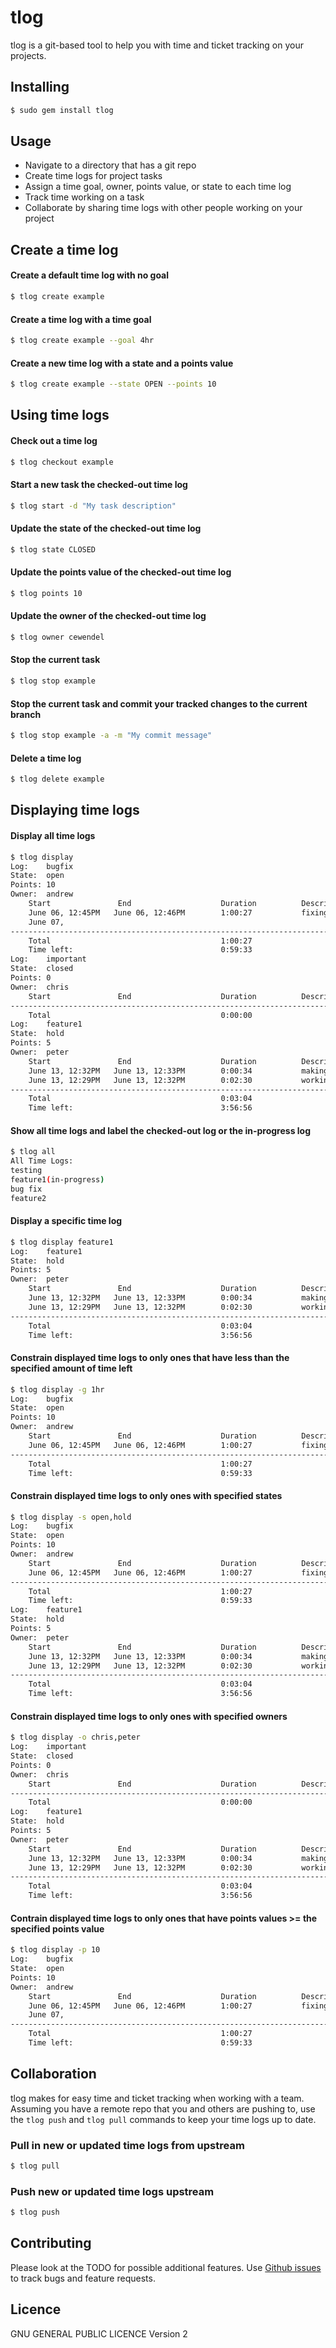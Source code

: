 tlog
============================================

tlog is a git-based tool to help you with time and ticket tracking on your projects. 

## Installing
```bash
$ sudo gem install tlog
```

## Usage
* Navigate to a directory that has a git repo
* Create time logs for project tasks
* Assign a time goal, owner, points value, or state to each time log
* Track time working on a task
* Collaborate by sharing time logs with other people working on your project

## Create a time log

#### Create a default time log with no goal
```bash
$ tlog create example 
```

#### Create a time log with a time goal
```bash
$ tlog create example --goal 4hr
```

#### Create a new time log with a state and a points value
```bash
$ tlog create example --state OPEN --points 10
```

## Using time logs

#### Check out a time log
```bash
$ tlog checkout example
```

#### Start a new task the checked-out time log
```bash
$ tlog start -d "My task description"
```

#### Update the state of the checked-out time log
```bash
$ tlog state CLOSED
```

#### Update the points value of the checked-out time log
```bash
$ tlog points 10
```

#### Update the owner of the checked-out time log
```bash
$ tlog owner cewendel
```

#### Stop the current task
```bash
$ tlog stop example
```

#### Stop the current task and commit your tracked changes to the current branch
```bash
$ tlog stop example -a -m "My commit message"
```

#### Delete a time log
```bash
$ tlog delete example
```

## Displaying time logs

#### Display all time logs
```bash
$ tlog display
Log:    bugfix
State:  open
Points: 10
Owner:  andrew
	Start               End                    Duration          Description
	June 06, 12:45PM   June 06, 12:46PM        1:00:27           fixing really bad bug
	June 07, 
----------------------------------------------------------------------------------------------------
	Total                                      1:00:27 
	Time left:                                 0:59:33
Log:    important
State:  closed
Points: 0
Owner:  chris
	Start               End                    Duration          Description
----------------------------------------------------------------------------------------------------
	Total                                      0:00:00 
Log:    feature1
State:  hold
Points: 5
Owner:  peter
	Start               End                    Duration          Description
	June 13, 12:32PM   June 13, 12:33PM        0:00:34           making sure new feature works
	June 13, 12:29PM   June 13, 12:32PM        0:02:30           working on new feature
----------------------------------------------------------------------------------------------------
	Total                                      0:03:04 
	Time left:                                 3:56:56
``` 

#### Show all time logs and label the checked-out log or the in-progress log
```bash
$ tlog all
All Time Logs:
testing
feature1(in-progress)
bug fix
feature2
```

#### Display a specific time log
```bash
$ tlog display feature1
Log:    feature1
State:  hold
Points: 5
Owner:  peter
	Start               End                    Duration          Description
	June 13, 12:32PM   June 13, 12:33PM        0:00:34           making sure new feature works
	June 13, 12:29PM   June 13, 12:32PM        0:02:30           working on new feature
----------------------------------------------------------------------------------------------------
	Total                                      0:03:04 
	Time left:                                 3:56:56
```

#### Constrain displayed time logs to only ones that have less than the specified amount of time left
```bash
$ tlog display -g 1hr
Log:    bugfix
State:  open
Points: 10
Owner:  andrew
	Start               End                    Duration          Description
	June 06, 12:45PM   June 06, 12:46PM        1:00:27           fixing really bad bug
----------------------------------------------------------------------------------------------------
	Total                                      1:00:27 
	Time left:                                 0:59:33
```

#### Constrain displayed time logs to only ones with specified states
```bash
$ tlog display -s open,hold
Log:    bugfix
State:  open
Points: 10
Owner:  andrew
	Start               End                    Duration          Description
	June 06, 12:45PM   June 06, 12:46PM        1:00:27           fixing really bad bug
----------------------------------------------------------------------------------------------------
	Total                                      1:00:27 
	Time left:                                 0:59:33
Log:    feature1
State:  hold
Points: 5
Owner:  peter
	Start               End                    Duration          Description
	June 13, 12:32PM   June 13, 12:33PM        0:00:34           making sure new feature works
	June 13, 12:29PM   June 13, 12:32PM        0:02:30           working on new feature
----------------------------------------------------------------------------------------------------
	Total                                      0:03:04 
	Time left:                                 3:56:56
```
#### Constrain displayed time logs to only ones with specified owners
```bash
$ tlog display -o chris,peter
Log:    important
State:  closed
Points: 0
Owner:  chris
	Start               End                    Duration          Description
----------------------------------------------------------------------------------------------------
	Total                                      0:00:00 
Log:    feature1
State:  hold
Points: 5
Owner:  peter
	Start               End                    Duration          Description
	June 13, 12:32PM   June 13, 12:33PM        0:00:34           making sure new feature works
	June 13, 12:29PM   June 13, 12:32PM        0:02:30           working on new feature
----------------------------------------------------------------------------------------------------
	Total                                      0:03:04 
	Time left:                                 3:56:56
```

#### Contrain displayed time logs to only ones that have points values >= the specified points value
```bash
$ tlog display -p 10
Log:    bugfix
State:  open
Points: 10
Owner:  andrew
	Start               End                    Duration          Description
	June 06, 12:45PM   June 06, 12:46PM        1:00:27           fixing really bad bug
	June 07, 
----------------------------------------------------------------------------------------------------
	Total                                      1:00:27 
	Time left:                                 0:59:33
```

## Collaboration

tlog makes for easy time and ticket tracking when working with a team. Assuming you have a remote repo that you and others are pushing to, use the `tlog push` and `tlog pull` commands to keep your time logs up to date.

### Pull in new or updated time logs from upstream
```bash
$ tlog pull
```

### Push new or updated time logs upstream
```bash
$ tlog push
```

## Contributing

Please look at the TODO for possible additional features. Use [Github issues](https://github.com/cewendel/tlog/issues) to track bugs and feature requests.

## Licence

GNU GENERAL PUBLIC LICENCE Version 2
